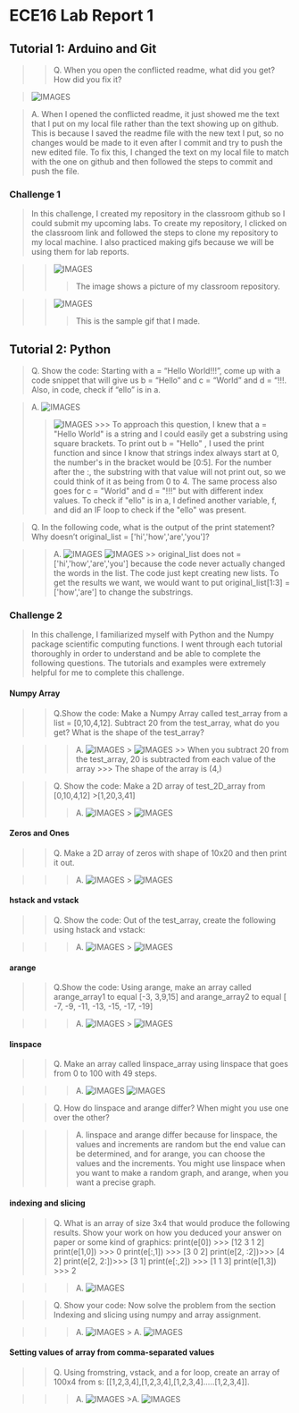 # ECE16 Lab Report 1

## Tutorial 1: Arduino and Git

>>Q. When you open the conflicted readme, what did you get? How did you fix it?

> ![IMAGES](IMAGES/README.png)

>A. When I opened the conflicted readme, it just showed me the text that I put on my local file rather than the text showing up on github. This is because I saved the readme file with the new text I put, so no changes would be made to it even after I commit and try to push the new edited file. To fix this, I changed the text on my local file to match with the one on github and then followed the steps to commit and push the file. 

### Challenge 1
>In this challenge, I created my repository in the classroom github so I could submit my upcoming labs. To create my repository, I clicked on the classroom link and followed the steps to clone my repository to my local machine. I also practiced making gifs because we will be using them for lab reports.  


>> ![IMAGES](IMAGES/Repository.png)
>>> The image shows a picture of my classroom repository. 

>>![IMAGES](IMAGES/GIF.gif)
>>> This is the sample gif that I made. 

## Tutorial 2: Python

>Q. Show the code: Starting with a = “Hello World!!!”, come up with a code snippet that will give us b = “Hello” and c = “World” and 
d = “!!!. Also, in code, check if “ello” is in a. 

>A. ![IMAGES](IMAGES/HelloWorld.png)
  >> ![IMAGES](IMAGES/HelloWorldOutput.png)
    >>> To approach this question, I knew that a = "Hello World" is a string and I could easily get a substring using square brackets. To print out b = "Hello" , I used the print function and since I know that strings index always start at 0, the number's in the bracket would be [0:5]. For the number after the :, the substring with that value will not print out, so we could think of it as being from 0 to 4. The same process also goes for c = "World" and d = "!!!" but with different index values. To check if "ello" is in a, I defined another variable, f, and did an IF loop to check if the "ello" was present. 



>Q. In the following code, what is the output of the print statement? Why doesn’t original_list = ['hi','how','are','you']?

>>A. ![IMAGES](IMAGES/OriginalList.png)
   > ![IMAGES](IMAGES/OriginalListOutput.png)
    >> original_list does not = ['hi','how','are','you'] because the code never actually changed the words in the list. The code just kept creating new lists. To get the results we want, we would want to put original_list[1:3] = ['how','are'] to change the substrings. 
 

### Challenge 2
>In this challenge, I familiarized myself with Python and the Numpy package scientific computing functions. I went through each tutorial thoroughly in order to understand and be able to complete the following questions. The tutorials and examples were extremely helpful for me to complete this challenge. 

#### Numpy Array
>>Q.Show the code: Make a Numpy Array called test_array  from a list = [0,10,4,12]. Subtract 20 from the test_array, what do you get? What is the shape of the test_array?

>>>A.  ![IMAGES](IMAGES/NumpyArray1.png)
    > ![IMAGES](IMAGES/NumpyArray1Results.png)
    >> When you subtract 20 from the test_array, 20 is subtracted from each value of the array
    >>> The shape of the array is (4,)

>>Q. Show the code: Make a 2D array of test_2D_array from [0,10,4,12]
                                                         >[1,20,3,41]
>>>A. ![IMAGES](IMAGES/NumpyArray2.png)
      > ![IMAGES](IMAGES/NumpyArray2results.png)

#### Zeros and Ones

>>Q. Make a 2D array of zeros with shape of 10x20 and then print it out.

>>> A. ![IMAGES](IMAGES/Zeros:Ones.png)
    > ![IMAGES](IMAGES/Zeros:Onesresults.png)

#### hstack and vstack

>>Q. Show the code: Out of the test_array, create the following using hstack and vstack: 

>>> A. ![IMAGES](IMAGES/hstack:vstack.png)
    > ![IMAGES](IMAGES/hstack:vstackresult.png)

#### arange

>>Q.Show the code: Using arange, make an array called arange_array1 to equal [-3, 3,9,15] and arange_array2 to equal [ -7,  -9, -11, -13, -15, -17, -19]

>>> A. ![IMAGES](IMAGES/arange.png)
    > ![IMAGES](IMAGES/arangeresults.png)

#### linspace

>>Q. Make an array called linspace_array using linspace that goes from 0 to 100 with 49 steps. 

>>>A. ![IMAGES](IMAGES/linspace.png)
   > ![IMAGES](IMAGES/linspaceresults.png)

>>Q. How do linspace and arange differ? When might you use one over the other?

>>>A. linspace and arange differ because for linspace, the values and increments are random but the end value can be determined, and for arange, you can choose the values and the increments. You might use linspace when you want to make a random graph, and arange, when you want a precise graph. 

#### indexing and slicing

>>Q. What is an array of size 3x4 that would produce the following results. Show your work on how you deduced your answer on paper or some kind of graphics:
print(e[0])     >>> [12 3 1 2]
print(e[1,0])  >>> 0
print(e[:,1])   >>> [3 0 2]
print(e[2, :2])>>> [4 2]
print(e[2, 2:])>>> [3 1] 
print(e[:,2])  >>> [1 1 3]
print(e[1,3]) >>> 2

>>> A. ![IMAGES](IMAGES/indexing:slicinghand.jpg)

>>Q. Show your code: Now solve the problem from the section Indexing and slicing using numpy and array assignment.

>>> A. ![IMAGES](IMAGES/indexingandslicing.png)
    > A. ![IMAGES](IMAGES/indexingandslicingresults.png)

#### Setting values of array from comma-separated values

>>Q.  Using fromstring, vstack, and a for loop, create an array of 100x4 from s: [[1,2,3,4],[1,2,3,4],[1,2,3,4]…..[1,2,3,4]]. 

>>> A. ![IMAGES](IMAGES/SettingValuesfromComma.png)
    >A. ![IMAGES](IMAGES/SettingValuesFromCommaresults.png)










